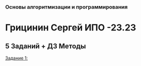### Основы алгоритмизации и программирования
# Грицинин Сергей ИПО -23.23
## 5 Заданий + ДЗ Методы

[Задaние 1:](https://github.com/Serega-end/redme.md/blob/main/zadanie1.docx)
